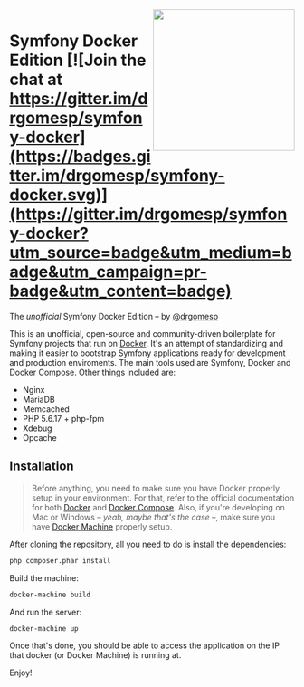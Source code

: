 <img align="right" width="250px" src="https://www.baptiste-donaux.fr/wp-content/uploads/2015/09/docker.png" />

Symfony Docker Edition [![Join the chat at https://gitter.im/drgomesp/symfony-docker](https://badges.gitter.im/drgomesp/symfony-docker.svg)](https://gitter.im/drgomesp/symfony-docker?utm_source=badge&utm_medium=badge&utm_campaign=pr-badge&utm_content=badge)
========================

The *unofficial* Symfony Docker Edition – by [@drgomesp](https://github.com/drgomesp)

This is an unofficial, open-source and community-driven boilerplate for Symfony projects that run on [Docker](https://www.docker.com/). It's an attempt of standardizing and making it easier to bootstrap Symfony applications ready for development and production enviroments. The main tools used are Symfony, Docker and Docker Compose. Other things included are:

- Nginx
- MariaDB
- Memcached
- PHP 5.6.17 + php-fpm
- Xdebug
- Opcache

## Installation

> Before anything, you need to make sure you have Docker properly setup in your environment. For that, refer to the official documentation for both [Docker](https://docs.docker.com/) and [Docker Compose](https://docs.docker.com/compose/). Also, if you're developing on Mac or Windows – *yeah, maybe that's the case* –, make sure you have [Docker Machine](https://docs.docker.com/machine/) properly setup.

After cloning the repository, all you need to do is install the dependencies:

```bash
php composer.phar install
```

Build the machine:

```bash
docker-machine build
```

And run the server:

```bash
docker-machine up
```

Once that's done, you should be able to access the application on the IP that docker (or Docker Machine) is running at.

Enjoy!
